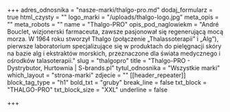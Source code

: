 +++
adres_odnosnika = "nasze-marki/thalgo-pro.md"
dodaj_formularz = true
html_czysty = ""
logo_marki = "/uploads/thalgo-logo.jpg"
meta_opis = ""
meta_robots = ""
name = "Thalgo-PRO"
opis_pod_naglowiekm = "André Bouclet, wizjonerski farmaceuta, zawsze pasjonował się regenerującą mocą morza. W 1964 roku stworzył Thalgo (połączenie „Thalassoterapii” i „Alg”), pierwsze laboratorium specjalizujące się w produktach do pielęgnacji skóry na bazie alg i ekstraktów morskich, przeznaczone dla świata medycznego i ośrodków talasoterapii."
slug = "thalgopro"
title = "Thalgo-PRO - Dystrybutor, Hurtownia | S-brands.pl"
tytul_odnosnika = "Wszystkie marki"
which_layout = "strona-marki"
zdjecie = ""
[[header_repeater]]
block_tag_type = "h1"
bold_txt = "gruby"
break_line = false
txt_block = "THALGO-PRO"
txt_block_size = "XXL"
underline = false

+++
